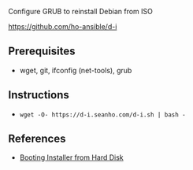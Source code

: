 Configure GRUB to reinstall Debian from ISO

https://github.com/ho-ansible/d-i

## Prerequisites
+ wget, git, ifconfig (net-tools), grub

## Instructions
+ `wget -O- https://d-i.seanho.com/d-i.sh | bash -`

## References
+ [Booting Installer from Hard Disk](https://www.debian.org/releases/wheezy/amd64/ch05s01.html.en#boot-initrd)
